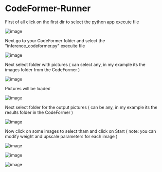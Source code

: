 # CodeFormer-Runner


First of all click on the first dir to select the python app execute file

![image](https://user-images.githubusercontent.com/7548709/226600175-0386c95d-6a09-4761-934f-8fa3235d6165.png)

Next go to your CodeFormer folder and select the "inference_codeformer.py" execulte file

![image](https://user-images.githubusercontent.com/7548709/226597150-f5ff646c-f564-4e18-86da-d868d4245b0d.png)


Next select folder with pictures ( can select any, in my example its the images folder from the CodeFormer )

![image](https://user-images.githubusercontent.com/7548709/226597477-7f31e63c-c5e5-4949-b7f0-0c861f0d4abe.png)


Pictures will be loaded


![image](https://user-images.githubusercontent.com/7548709/226597755-cc6be000-a221-470d-b7e2-8d158050dcf8.png)


Next select folder for the output pictures ( can be any, in my example its the results folder in the CodeFormer )


![image](https://user-images.githubusercontent.com/7548709/226598010-495f45e0-3a4d-481c-9f24-f4079dbd12d1.png)


Now click on some images to select tham and click on Start ( note: you can modify weight and upscale parameters for each image )

![image](https://user-images.githubusercontent.com/7548709/226598413-d61de989-1c13-4e0d-b3a5-af3437fa9afb.png)

![image](https://user-images.githubusercontent.com/7548709/226599199-f202c70d-6759-46f6-a8f7-dfbba369207e.png)

![image](https://user-images.githubusercontent.com/7548709/226599451-d7647339-ae8f-4769-afd1-836800646076.png)
